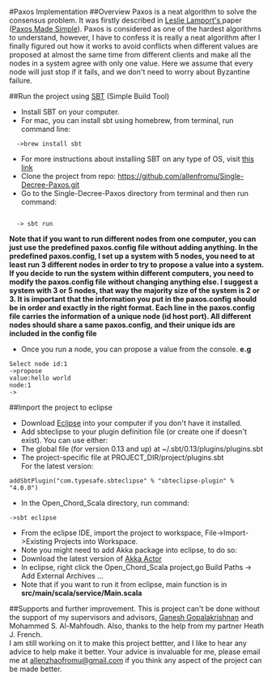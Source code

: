 #Paxos Implementation
##Overview
Paxos is a neat algorithm to solve the consensus problem. It was firstly described in <a href="http://www.lamport.org" target="_blank">Leslie Lamport's </a> paper (<a href="http://research.microsoft.com/en-us/um/people/lamport/pubs/paxos-simple.pdf" target="_blank">Paxos Made Simple</a>). Paxos is considered as one of the hardest algorithms to understand, however, I have to confess it is really a neat algorithm after I finally figured out how it works to avoid conflicts when different values are proposed at almost the same time from different clients and make all the nodes in a system agree with only one value. Here we assume that every node will just stop if it fails, and we don't need to worry about Byzantine failure. 

##Run the project using <a href="http://www.scala-sbt.org" target="_blank">SBT</a> (Simple Build Tool)
 * Install SBT on your computer.
  * For mac, you can install sbt using homebrew, from terminal, run command line: 
   ```
     ->brew install sbt
   ```
  * For more instructions about installing SBT on any type of OS, visit <a href="http://www.scala-sbt.org/release/tutorial/Setup.html" target="_blank">this link</a>
 * Clone the project from repo: https://github.com/allenfromu/Single-Decree-Paxos.git
 * Go to the Single-Decree-Paxos directory from terminal and then run command: 
 ``` 
 
   -> sbt run
 ```
**Note that if you want to run different nodes from one computer, you can just use the predefined paxos.config file without adding anything. In the predefined paxos.config, I set up a system with 5 nodes, you need to at least run 3 different nodes in order to try to propose a value into a system. If you decide to run the system within different computers, you need to modify the paxos.config file without changing anything else. I suggest a system with 3 or 5 nodes, that way the majority size of the system is 2 or 3. It is important that the information you put in the paxos.config should be in order and exactly in the right format. Each line in the paxos.config file carries the information of a unique node (id host port). All different nodes should share a same paxos.config, and their unique ids are included in the config file**
* Once you run a node, you can propose a value from the console.
**e.g**
```
Select node id:1
->propose
value:hello world
node:1
->
```

##Import the project to eclipse
 * Download <a href="http://www.eclipse.org" target="_blank">Eclipse</a> into your computer if you don't have it installed.
 * Add sbteclipse to your plugin definition file (or create one if doesn't exist). You can use either:
  * The global file (for version 0.13 and up) at ~/.sbt/0.13/plugins/plugins.sbt
  * The project-specific file at PROJECT_DIR/project/plugins.sbt
<br>For the latest version:
```
addSbtPlugin("com.typesafe.sbteclipse" % "sbteclipse-plugin" % "4.0.0")

```
 * In the Open_Chord_Scala directory, run command:

```
->sbt eclipse
```
 * From the eclipse IDE, import the project to workspace, File->Import->Existing Projects into Workspace.
 * Note you might need to add Akka package into eclipse, to do so:
  * Download the latest version of <a href="http://akka.io/downloads/" target="_blank"> Akka Actor</a>
  * In eclipse, right click the Open_Chord_Scala project,go Build Paths -> Add External Archives ...
 * Note that if you want to run it from eclipse, main function is in **src/main/scala/service/Main.scala**
 
##Supports and further improvement.
This is project can't be done without the support of my supervisors and advisors, <a href="http://www.cs.utah.edu/~ganesh/" target="_blank">Ganesh Gopalakrishnan</a> and Mohammed S. Al-Mahfoudh. Also, thanks to the help from my partner Heath J. French.
<br>I am still working on it to make this project bettter, and I like to hear any advice to help make it better. Your advice is invaluable for me, please email me at allenzhaofromu@gmail.com if you think any aspect of the project can be made better.











